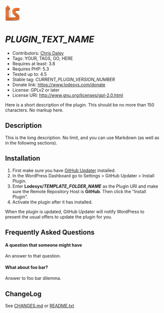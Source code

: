 ![Lodestone Systems](./assets/ls-logo.png)

# _PLUGIN_TEXT_NAME_
* Contributors: [Chris Daley](https://www.lodesys.com/chris)
* Tags: YOUR, TAGS, GO, HERE
* Requires at least: 3.8
* Requires PHP: 5.3
* Tested up to: 4.5
* Stable tag: _CURRENT_PLUGIN_VERSION_NUMBER_
* Donate link: https://www.lodesys.com/donate
* License: GPLv2 or later
* License URI: http://www.gnu.org/licenses/gpl-2.0.html

Here is a short description of the plugin.  This should be no more than 150 characters.  No markup here.

## Description

This is the long description.  No limit, and you can use Markdown (as well as in the following sections).


## Installation

1. First make sure you have [GitHub Updater](https://github.com/afragen/github-updater) installed.
2. In the WordPress Dashboard go to Settings > GitHub Updater > Install Plugin.
3. Enter **Lodesys/_TEMPLATE_FOLDER_NAME_** as the Plugin URI and make sure the Remote Repository Host is **GitHub**. Then click the "Install Plugin".
4. Activate the plugin after it has installed.

When the plugin is updated, GitHub Updater will notify WordPress to present the usual offers to update the plugin for you.

## Frequently Asked Questions

#### A question that someone might have

An answer to that question.

#### What about foo bar?

Answer to foo bar dilemma.

## ChangeLog

See [CHANGES.md](CHANGES.md) or [README.txt](README.txt)

